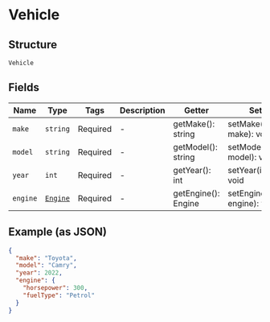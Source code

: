 
# Vehicle

## Structure

`Vehicle`

## Fields

| Name | Type | Tags | Description | Getter | Setter |
|  --- | --- | --- | --- | --- | --- |
| `make` | `string` | Required | - | getMake(): string | setMake(string make): void |
| `model` | `string` | Required | - | getModel(): string | setModel(string model): void |
| `year` | `int` | Required | - | getYear(): int | setYear(int year): void |
| `engine` | [`Engine`](../../doc/models/engine.md) | Required | - | getEngine(): Engine | setEngine(Engine engine): void |

## Example (as JSON)

```json
{
  "make": "Toyota",
  "model": "Camry",
  "year": 2022,
  "engine": {
    "horsepower": 300,
    "fuelType": "Petrol"
  }
}
```

